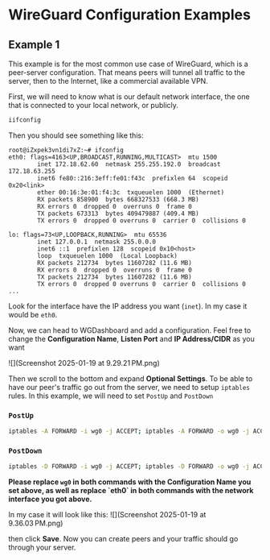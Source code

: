 # WireGuard Configuration Examples

## Example 1
This example is for the most common use case of WireGuard, which is a peer-server configuration. That means peers will tunnel all traffic to the server, then to the Internet, like a commercial available VPN.

First, we will need to know what is our default network interface, the one that is connected to your local network, or publicly.
```bash
iifconfig
```
Then you should see something like this:
```
root@iZxpek3vn1di7xZ:~# ifconfig
eth0: flags=4163<UP,BROADCAST,RUNNING,MULTICAST>  mtu 1500
        inet 172.18.62.60  netmask 255.255.192.0  broadcast 172.18.63.255
        inet6 fe80::216:3eff:fe01:f43c  prefixlen 64  scopeid 0x20<link>
        ether 00:16:3e:01:f4:3c  txqueuelen 1000  (Ethernet)
        RX packets 858900  bytes 668327533 (668.3 MB)
        RX errors 0  dropped 0  overruns 0  frame 0
        TX packets 673313  bytes 409479887 (409.4 MB)
        TX errors 0  dropped 0 overruns 0  carrier 0  collisions 0

lo: flags=73<UP,LOOPBACK,RUNNING>  mtu 65536
        inet 127.0.0.1  netmask 255.0.0.0
        inet6 ::1  prefixlen 128  scopeid 0x10<host>
        loop  txqueuelen 1000  (Local Loopback)
        RX packets 212734  bytes 11607282 (11.6 MB)
        RX errors 0  dropped 0  overruns 0  frame 0
        TX packets 212734  bytes 11607282 (11.6 MB)
        TX errors 0  dropped 0 overruns 0  carrier 0  collisions 0
...
```

Look for the interface have the IP address you want (`inet`). In my case it would be `eth0`.

Now, we can head to WGDashboard and add a configuration. Feel free to change the **Configuration Name**, **Listen Port** and **IP Address/CIDR** as you want

![](Screenshot 2025-01-19 at 9.29.21 PM.png)

Then we scroll to the bottom and expand **Optional Settings**. To be able to have our peer's traffic go out from the server, we need to setup `iptables` rules. In this example, we will need to set `PostUp` and `PostDown`

### `PostUp`
```Bash
iptables -A FORWARD -i wg0 -j ACCEPT; iptables -A FORWARD -o wg0 -j ACCEPT; iptables -t nat -A POSTROUTING -o eth0 -j MASQUERADE;
```

### `PostDown`

```Bash
iptables -D FORWARD -i wg0 -j ACCEPT; iptables -D FORWARD -o wg0 -j ACCEPT; iptables -t nat -D POSTROUTING -o eth0 -j MASQUERADE;
```

<note>
	<b>Please replace <code>wg0</code> in both commands with the Configuration Name you set above, as well as replace `eth0` in both commands with the network interface you got above.</b>
</note>

In my case it will look like this:
![](Screenshot 2025-01-19 at 9.36.03 PM.png)

then click **Save**. Now you can create peers and your traffic should go through your server.